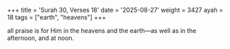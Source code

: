 +++
title = 'Surah 30, Verses 18'
date = '2025-08-27'
weight = 3427
ayah = 18
tags = ["earth", "heavens"]
+++

all praise is for Him in the heavens and the earth—as well as in the afternoon, and at noon. 